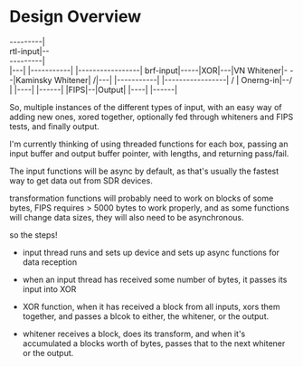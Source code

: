 Design Overview
===============

---------|  
rtl-input|--\
---------|   \
              \|---|   |-----------|       |-----------------|
brf-input|-----|XOR|---|VN Whitener|-  -  -|Kaminsky Whitener|
              /|---|   |-----------|       |-----------------|
             /                                      |
Onerng-in|--/                                       |
                                                |----|  |------|
						|FIPS|--|Output|
					        |----|  |------|



So, multiple instances of the different types of input, with an easy way of adding new ones, xored together, optionally fed through whiteners and FIPS tests, and finally output.


I'm currently thinking of using threaded functions for each box, passing an input buffer and output buffer pointer, with lengths, and returning pass/fail.

The input functions will be async by default, as that's usually the fastest way to get data out from SDR devices.

transformation functions will probably need to work on blocks of some bytes, FIPS requires > 5000 bytes to work properly, and as some functions will change data sizes, they will also need to be asynchronous.

so the steps!

* input thread runs and sets up device and sets up async functions for data reception
* when an input thread has received some number of bytes, it passes its input into XOR
* XOR function, when it has received a block from all inputs, xors them together, and passes a blcok to either, the whitener, or the output.

* whitener receives a block, does its transform, and when it's accumulated a blocks worth of bytes, passes that to the next whitener or the output.

